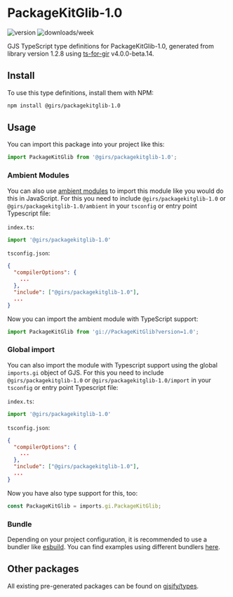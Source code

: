 
# PackageKitGlib-1.0

![version](https://img.shields.io/npm/v/@girs/packagekitglib-1.0)
![downloads/week](https://img.shields.io/npm/dw/@girs/packagekitglib-1.0)


GJS TypeScript type definitions for PackageKitGlib-1.0, generated from library version 1.2.8 using [ts-for-gir](https://github.com/gjsify/ts-for-gir) v4.0.0-beta.14.


## Install

To use this type definitions, install them with NPM:
```bash
npm install @girs/packagekitglib-1.0
```

## Usage

You can import this package into your project like this:
```ts
import PackageKitGlib from '@girs/packagekitglib-1.0';
```

### Ambient Modules

You can also use [ambient modules](https://github.com/gjsify/ts-for-gir/tree/main/packages/cli#ambient-modules) to import this module like you would do this in JavaScript.
For this you need to include `@girs/packagekitglib-1.0` or `@girs/packagekitglib-1.0/ambient` in your `tsconfig` or entry point Typescript file:

`index.ts`:
```ts
import '@girs/packagekitglib-1.0'
```

`tsconfig.json`:
```json
{
  "compilerOptions": {
    ...
  },
  "include": ["@girs/packagekitglib-1.0"],
  ...
}
```

Now you can import the ambient module with TypeScript support: 

```ts
import PackageKitGlib from 'gi://PackageKitGlib?version=1.0';
```

### Global import

You can also import the module with Typescript support using the global `imports.gi` object of GJS.
For this you need to include `@girs/packagekitglib-1.0` or `@girs/packagekitglib-1.0/import` in your `tsconfig` or entry point Typescript file:

`index.ts`:
```ts
import '@girs/packagekitglib-1.0'
```

`tsconfig.json`:
```json
{
  "compilerOptions": {
    ...
  },
  "include": ["@girs/packagekitglib-1.0"],
  ...
}
```

Now you have also type support for this, too:

```ts
const PackageKitGlib = imports.gi.PackageKitGlib;
```

### Bundle

Depending on your project configuration, it is recommended to use a bundler like [esbuild](https://esbuild.github.io/). You can find examples using different bundlers [here](https://github.com/gjsify/ts-for-gir/tree/main/examples).

## Other packages

All existing pre-generated packages can be found on [gjsify/types](https://github.com/gjsify/types).

